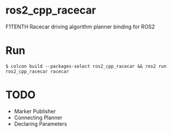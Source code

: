 # ros2_cpp_racecar
F1TENTH Racecar driving algorithm planner binding for ROS2 

# Run
```command
$ colcon build --packages-select ros2_cpp_racecar && ros2 run ros2_cpp_racecar racecar
```

# TODO
- Marker Publisher
- Connecting Planner
- Declaring Parameters

